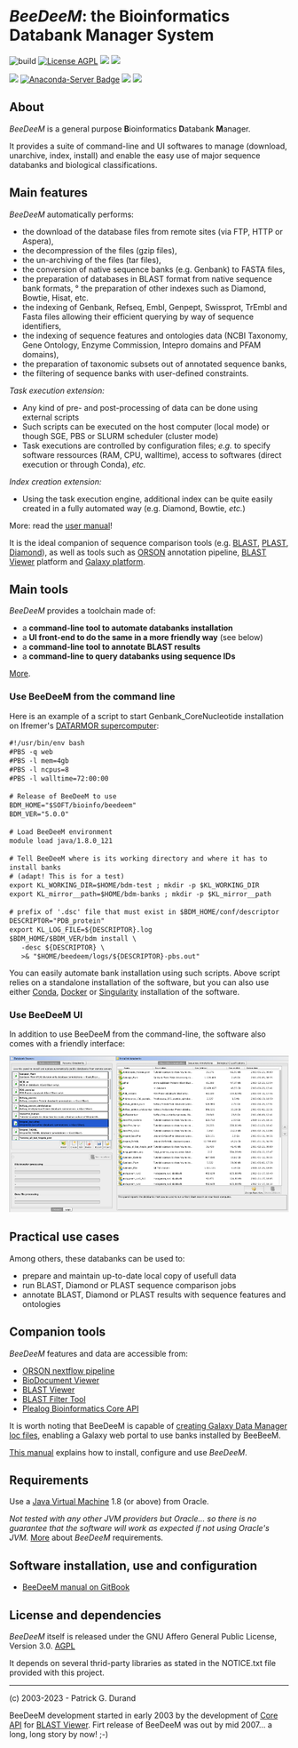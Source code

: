 # *BeeDeeM*: the Bioinformatics Databank Manager System 

![build](https://github.com/pgdurand/BeeDeeM/actions/workflows/ant.yml/badge.svg) [![License AGPL](https://img.shields.io/badge/license-Affero%20GPL%203.0-blue.svg)](https://www.gnu.org/licenses/agpl-3.0.txt) [![](https://img.shields.io/badge/platform-Java--1.8+-yellow.svg)](http://www.oracle.com/technetwork/java/javase/downloads/index.html) [![](https://img.shields.io/badge/run_on-Linux--macOS--Windows-yellowgreen.svg)]() 

[![](https://img.shields.io/badge/bio.tools-BeeDeeM-orange.svg)](https://bio.tools/beedeem) [![Anaconda-Server Badge](https://anaconda.org/sebimer/beedeem/badges/version.svg)](https://anaconda.org/sebimer/beedeem) [![](https://img.shields.io/badge/hub.docker-BeeDeeM-blue.svg)](https://hub.docker.com/repository/docker/sebimer/beedeem/general) [![](https://img.shields.io/badge/singularity-BeeDeeM-blue.svg)](https://data-dataref.ifremer.fr/bioinfo/ifremer/sebimer/tools/ORSON/)

## About

*BeeDeeM* is a general purpose **B**ioinformatics **D**atabank **M**anager. 

It provides a suite of command-line and UI softwares to manage (download, unarchive, index, install) and enable the easy use of major sequence databanks and biological classifications. 

## Main features

*BeeDeeM* automatically performs:

* the download of the database files from remote sites \(via FTP, HTTP or Aspera\),
* the decompression of the files \(gzip files\),
* the un-archiving of the files \(tar files\),
* the conversion of native sequence banks \(e.g. Genbank\) to FASTA files,
* the preparation of databases in BLAST format from native sequence bank formats,
° the preparation of other indexes such as Diamond, Bowtie, Hisat, etc.
* the indexing of Genbank, Refseq, Embl, Genpept, Swissprot, TrEmbl and Fasta files allowing their efficient querying by way of sequence identifiers,
* the indexing of sequence features and ontologies data (NCBI Taxonomy, Gene Ontology, Enzyme Commission, Intepro domains and PFAM domains),
* the preparation of taxonomic subsets out of annotated sequence banks,
* the filtering of sequence banks with user-defined constraints.

_Task execution extension:_

* Any kind of pre- and post-processing of data can be done using external scripts
* Such scripts can be executed on the host computer (local mode) or though SGE, PBS or SLURM scheduler (cluster mode)
* Task executions are controlled by configuration files; _e.g._ to specify software ressources (RAM, CPU, walltime), access to softwares (direct execution or through Conda), _etc._

_Index creation extension:_

* Using the task execution engine, additional index can be quite easily created in a fully automated way (e.g. Diamond, Bowtie, _etc._)&#x20;

More: read the [user manual](https://pgdurand.gitbooks.io/beedeem/)!

It is the ideal companion of sequence comparison tools (e.g. [BLAST](https://pgdurand.gitbooks.io/beedeem/test_install.html#run-a-blast-search), [PLAST](https://plast.inria.fr/), [Diamond](https://github.com/bbuchfink/diamond/wiki)), as well as tools such as [ORSON](https://gitlab.ifremer.fr/bioinfo/workflows/orson) annotation pipeline, [BLAST Viewer](https://github.com/pgdurand/BlastViewer) platform and [Galaxy platform](https://galaxyproject.org/).

## Main tools

*BeeDeeM* provides a toolchain made of:

* a **command-line tool to automate databanks installation**
* a **UI front-end to do the same in a more friendly way** (see below)
* a **command-line tool to annotate BLAST results**
* a **command-line to query databanks using sequence IDs**

[More](https://pgdurand.gitbooks.io/beedeem/).

### Use BeeDeeM from the command line

Here is an example of a script to start Genbank_CoreNucleotide installation on Ifremer's [DATARMOR supercomputer](https://www.top500.org/system/178981):

```
#!/usr/bin/env bash
#PBS -q web
#PBS -l mem=4gb
#PBS -l ncpus=8
#PBS -l walltime=72:00:00

# Release of BeeDeeM to use
BDM_HOME="$SOFT/bioinfo/beedeem"
BDM_VER="5.0.0"

# Load BeeDeeM environment
module load java/1.8.0_121

# Tell BeeDeeM where is its working directory and where it has to install banks
# (adapt! This is for a test)
export KL_WORKING_DIR=$HOME/bdm-test ; mkdir -p $KL_WORKING_DIR
export KL_mirror__path=$HOME/bdm-banks ; mkdir -p $KL_mirror__path

# prefix of '.dsc' file that must exist in $BDM_HOME/conf/descriptor
DESCRIPTOR="PDB_protein"
export KL_LOG_FILE=${DESCRIPTOR}.log
$BDM_HOME/$BDM_VER/bdm install \
   -desc ${DESCRIPTOR} \
   >& "$HOME/beedeem/logs/${DESCRIPTOR}-pbs.out"
```

You can easily automate bank installation using such scripts. Above script relies on a standalone installation of the software, but you can also use either [Conda](conda), [Docker](docker) or [Singularity](singularity) installation of the software.

### Use BeeDeeM UI

In addition to use BeeDeeM from the command-line, the software also comes with a friendly interface:

![UiManager](doc/dbms_ui.png)

## Practical use cases

Among others, these databanks can be used to:

* prepare and maintain up-to-date local copy of usefull data
* run BLAST, Diamond or PLAST sequence comparison jobs
* annotate BLAST, Diamond or PLAST results with sequence features and ontologies

## Companion tools

*BeeDeeM* features and data are accessible from:

* [ORSON nextflow pipeline](https://github.com/ifremer-bioinformatics/orson)
* [BioDocument Viewer](https://github.com/pgdurand/BioDocumentViewer)
* [BLAST Viewer](https://github.com/pgdurand/BlastViewer)
* [BLAST Filter Tool](https://github.com/pgdurand/BLAST-Filter-Tool)
* [Plealog Bioinformatics Core API](https://github.com/pgdurand/Bioinformatics-Core-API)

It is worth noting that BeeDeeM is capable of [creating Galaxy Data Manager loc files](https://pgdurand.gitbook.io/beedeem/utils/list-banks#get-loc-files-for-galaxy), enabling a Galaxy web portal to use banks installed by BeeBeeM.

[This manual](https://pgdurand.gitbooks.io/beedeem/) explains how to install, configure and use *BeeDeeM*.

## Requirements

Use a [Java Virtual Machine](http://www.oracle.com/technetwork/java/javase/downloads/index.html) 1.8 (or above) from Oracle. 

*Not tested with any other JVM providers but Oracle... so there is no guarantee that the software will work as expected if not using Oracle's JVM.* [More](https://pgdurand.gitbooks.io/beedeem/) about *BeeDeeM* requirements.

## Software installation, use and configuration

* [BeeDeeM manual on GitBook](https://pgdurand.gitbooks.io/beedeem/)

## License and dependencies

*BeeDeeM* itself is released under the GNU Affero General Public License, Version 3.0. [AGPL](https://www.gnu.org/licenses/agpl-3.0.txt)

It depends on several thrid-party libraries as stated in the NOTICE.txt file provided with this project.

----
(c) 2003-2023 - Patrick G. Durand

BeeDeeM development started in early 2003 by the development of [Core API](https://github.com/pgdurand/Bioinformatics-Core-API) for [BLAST Viewer](https://github.com/pgdurand/BlastViewer). Firt release of BeeDeeM was out by mid 2007... a long, long story by now! ;-) 
